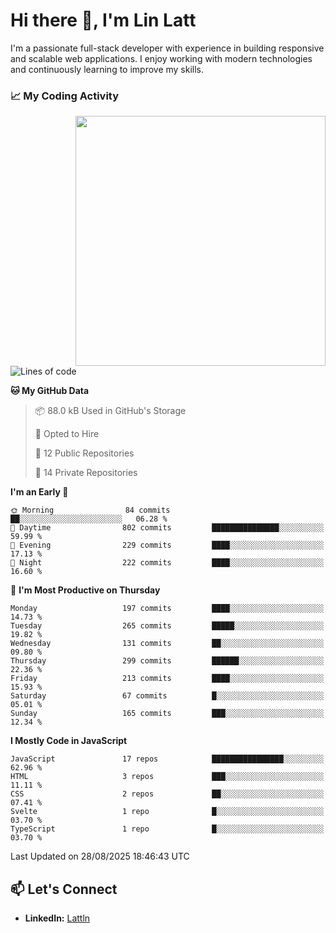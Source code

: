 # Hi there 👋, I'm Lin Latt

I'm a passionate full-stack developer with experience in building responsive and scalable web applications. I enjoy working with modern technologies and continuously learning to improve my skills.

### 📈 My Coding Activity 
<img src="https://github.com/user-attachments/assets/6cec4854-3eec-4600-9120-9be1d3cb2bfe"  width="400px" align="right">

<!--START_SECTION:waka-->
![Lines of code](https://img.shields.io/badge/From%20Hello%20World%20I%27ve%20Written-531.0%20thousand%20lines%20of%20code-blue)

**🐱 My GitHub Data** 

> 📦 88.0 kB Used in GitHub's Storage 
 > 
> 💼 Opted to Hire
 > 
> 📜 12 Public Repositories 
 > 
> 🔑 14 Private Repositories 
 > 
**I'm an Early 🐤** 

```text
🌞 Morning                84 commits          ██░░░░░░░░░░░░░░░░░░░░░░░   06.28 % 
🌆 Daytime                802 commits         ███████████████░░░░░░░░░░   59.99 % 
🌃 Evening                229 commits         ████░░░░░░░░░░░░░░░░░░░░░   17.13 % 
🌙 Night                  222 commits         ████░░░░░░░░░░░░░░░░░░░░░   16.60 % 
```
📅 **I'm Most Productive on Thursday** 

```text
Monday                   197 commits         ████░░░░░░░░░░░░░░░░░░░░░   14.73 % 
Tuesday                  265 commits         █████░░░░░░░░░░░░░░░░░░░░   19.82 % 
Wednesday                131 commits         ██░░░░░░░░░░░░░░░░░░░░░░░   09.80 % 
Thursday                 299 commits         ██████░░░░░░░░░░░░░░░░░░░   22.36 % 
Friday                   213 commits         ████░░░░░░░░░░░░░░░░░░░░░   15.93 % 
Saturday                 67 commits          █░░░░░░░░░░░░░░░░░░░░░░░░   05.01 % 
Sunday                   165 commits         ███░░░░░░░░░░░░░░░░░░░░░░   12.34 % 
```


**I Mostly Code in JavaScript** 

```text
JavaScript               17 repos            ████████████████░░░░░░░░░   62.96 % 
HTML                     3 repos             ███░░░░░░░░░░░░░░░░░░░░░░   11.11 % 
CSS                      2 repos             ██░░░░░░░░░░░░░░░░░░░░░░░   07.41 % 
Svelte                   1 repo              █░░░░░░░░░░░░░░░░░░░░░░░░   03.70 % 
TypeScript               1 repo              █░░░░░░░░░░░░░░░░░░░░░░░░   03.70 % 
```




 Last Updated on 28/08/2025 18:46:43 UTC
<!--END_SECTION:waka-->

## 📫 Let's Connect

- **LinkedIn:** [Lattln](https://linkedin.com/in/lin-latt)
<!-- - **Portfolio:** [Your Portfolio](https://yourportfolio.com) -->
